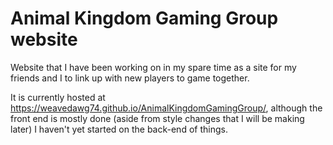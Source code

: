 # Animal Kingdom Gaming Group website

Website that I have been working on in my spare time as a site for my friends and I to link up with new players to game together. 

It is currently hosted at https://weavedawg74.github.io/AnimalKingdomGamingGroup/, although the front end is mostly done (aside from style changes that I will be making later) I haven't yet started on the back-end of things.
